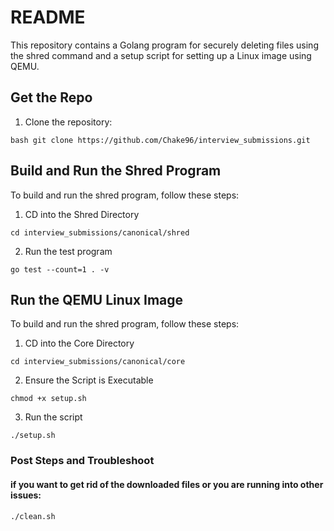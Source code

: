 # README

This repository contains a Golang program for securely deleting files using the shred command and a setup script for setting up a Linux image using QEMU.

## Get the Repo


1. Clone the repository:

```
bash git clone https://github.com/Chake96/interview_submissions.git
```

## Build and Run the Shred Program

To build and run the shred program, follow these steps:

1. CD into the Shred Directory

```
cd interview_submissions/canonical/shred
```

2. Run the test program

```
go test --count=1 . -v
```



## Run the QEMU Linux Image

To build and run the shred program, follow these steps:

1. CD into the Core Directory

```
cd interview_submissions/canonical/core
```
2. Ensure the Script is Executable
```
chmod +x setup.sh
```

3. Run the script

```
./setup.sh
```
### Post Steps and Troubleshoot
#### if you want to get rid of the downloaded files or you are running into other issues:
```
./clean.sh
```
